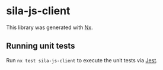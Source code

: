 # sila-js-client

This library was generated with [Nx](https://nx.dev).

## Running unit tests

Run `nx test sila-js-client` to execute the unit tests via [Jest](https://jestjs.io).
